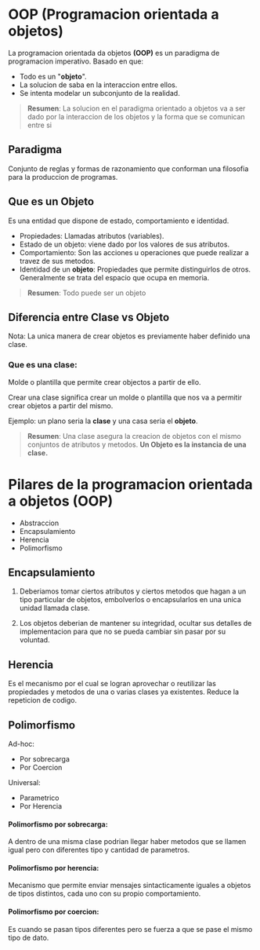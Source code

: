 # OOP (Programacion orientada a objetos)

La programacion orientada da objetos **(OOP)** es un paradigma de programacion imperativo.
Basado en que:

- Todo es un "**objeto**".
- La solucion de saba en la interaccion entre ellos.
- Se intenta modelar un subconjunto de la realidad.

> **Resumen**: La solucion en el paradigma orientado a objetos va a ser dado por la interaccion de los objetos y la forma que se comunican entre si

## Paradigma

Conjunto de reglas y formas de razonamiento que conforman una filosofia para la produccion de programas.

## Que es un **Objeto**

Es una entidad que dispone de estado, comportamiento e identidad.

- Propiedades: Llamadas atributos (variables).
- Estado de un objeto: viene dado por los valores de sus atributos.
- Comportamiento: Son las acciones u operaciones que puede realizar a travez de sus metodos.
- Identidad de un **objeto**: Propiedades que permite distinguirlos de otros. Generalmente se trata del espacio que ocupa en memoria.

> **Resumen**: Todo puede ser un objeto

## Diferencia entre Clase vs Objeto

Nota: La unica manera de crear objetos es previamente haber definido una clase.

### Que es una clase:

Molde o plantilla que permite crear objectos a partir de ello.

Crear una clase significa crear un molde o plantilla que nos va a permitir crear objetos a partir del mismo.

Ejemplo: un plano seria la **clase** y una casa seria el **objeto**.

> **Resumen**: Una clase asegura la creacion de objetos con el mismo conjuntos de atributos y metodos. **Un Objeto es la instancia de una clase.**

# Pilares de la programacion orientada a objetos (OOP)

- Abstraccion
- Encapsulamiento
- Herencia
- Polimorfismo

## Encapsulamiento

1. Deberiamos tomar ciertos atributos y ciertos metodos que hagan a un tipo particular de objetos, embolverlos o encapsularlos en una unica unidad llamada clase.

2. Los objetos deberian de mantener su integridad, ocultar sus detalles de implementacion para que no se pueda cambiar sin pasar por su voluntad.

## Herencia

Es el mecanismo por el cual se logran aprovechar o reutilizar las propiedades y metodos de una o varias clases ya existentes. Reduce la repeticion de codigo.

## Polimorfismo

Ad-hoc:

- Por sobrecarga
- Por Coercion

Universal:

- Parametrico
- Por Herencia

#### Polimorfismo por sobrecarga:

A dentro de una misma clase podrian llegar haber metodos que se llamen igual pero con diferentes tipo y cantidad de parametros.

#### Polimorfismo por herencia:

Mecanismo que permite enviar mensajes sintacticamente iguales a objetos de tipos distintos, cada uno con su propio comportamiento.

#### Polimorfismo por coercion:

Es cuando se pasan tipos diferentes pero se fuerza a que se pase el mismo tipo de dato.
